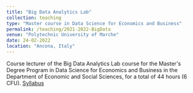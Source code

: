 ```yaml
---
title: "Big Data Analytics Lab"
collection: teaching
type: "Master course in Data Science for Economics and Business"
permalink: /teaching/2021-2022-BigData
venue: "Polytechnic University of Marche"
date: 24-02-2022
location: "Ancona, Italy"
---
```

Course lecturer of the Big Data Analytics Lab course for the Master's Degree Program in Data Science for Economics and Business in the Department of Economic and Social Sciences, for a total of 44 hours (6 CFU).
[Syllabus](https://lucav48.github.io/files/BigDataLabSyllabus.pdf)